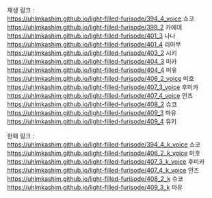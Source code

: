 재생 링크 : <br>
https://uhlmkashim.github.io/light-filled-furisode/394_4_voice 쇼코<br>
https://uhlmkashim.github.io/light-filled-furisode/399_2 카에데<br>
https://uhlmkashim.github.io/light-filled-furisode/401_3 나나<br>
https://uhlmkashim.github.io/light-filled-furisode/401_4 리아무<br>
https://uhlmkashim.github.io/light-filled-furisode/403_2 시키<br>
https://uhlmkashim.github.io/light-filled-furisode/404_3 미카<br>
https://uhlmkashim.github.io/light-filled-furisode/404_4 미유<br>
https://uhlmkashim.github.io/light-filled-furisode/406_2_voice 미호<br>
https://uhlmkashim.github.io/light-filled-furisode/407_3_voice 후미카<br>
https://uhlmkashim.github.io/light-filled-furisode/407_4_voice 안즈<br>
https://uhlmkashim.github.io/light-filled-furisode/408_2 슈코<br>
https://uhlmkashim.github.io/light-filled-furisode/409_3 마유<br>
https://uhlmkashim.github.io/light-filled-furisode/409_4 유키<br>

한패 링크 : <br>
https://uhlmkashim.github.io/light-filled-furisode/394_4_k_voice 쇼코<br>
https://uhlmkashim.github.io/light-filled-furisode/406_2_k_voice 미호<br>
https://uhlmkashim.github.io/light-filled-furisode/407_3_k_voice 후미카<br>
https://uhlmkashim.github.io/light-filled-furisode/407_4_k_voice 안즈<br>
https://uhlmkashim.github.io/light-filled-furisode/408_2_k 슈코<br>
https://uhlmkashim.github.io/light-filled-furisode/409_3_k 마유<br>
